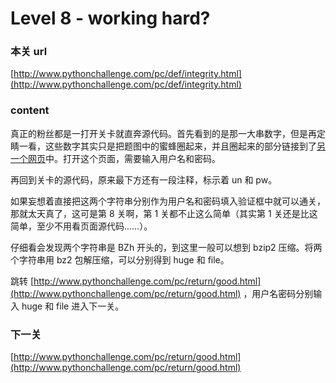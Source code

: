 # Level 8 - working hard?


### 本关 url

[http://www.pythonchallenge.com/pc/def/integrity.html](http://www.pythonchallenge.com/pc/def/integrity.html)


### content

真正的粉丝都是一打开关卡就直奔源代码。首先看到的是那一大串数字，但是再定睛一看，这些数字其实只是把题图中的蜜蜂圈起来，并且圈起来的部分链接到了[另一个网页](http://www.pythonchallenge.com/pc/return/good.html)中。打开这个页面，需要输入用户名和密码。

再回到关卡的源代码，原来最下方还有一段注释，标示着 un 和 pw。

如果妄想着直接把这两个字符串分别作为用户名和密码填入验证框中就可以通关，那就太天真了，这可是第 8 关啊，第 1 关都不止这么简单（其实第 1 关还是比这简单，至少不用看页面源代码……）。

仔细看会发现两个字符串是 BZh 开头的，到这里一般可以想到 bzip2 压缩。将两个字符串用 bz2 包解压缩，可以分别得到 huge 和 file。

跳转 [http://www.pythonchallenge.com/pc/return/good.html](http://www.pythonchallenge.com/pc/return/good.html) ，用户名密码分别输入 huge 和 file 进入下一关。


### 下一关

[http://www.pythonchallenge.com/pc/return/good.html](http://www.pythonchallenge.com/pc/return/good.html)
